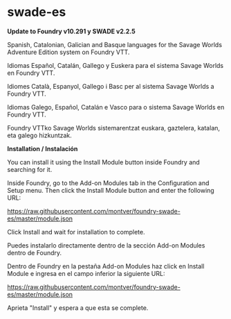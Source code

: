 # swade-es

**Update to Foundry v10.291 y SWADE v2.2.5**

Spanish, Catalonian, Galician and Basque languages for the Savage Worlds Adventure Edition system on Foundry VTT.

Idiomas Español, Catalán, Gallego y Euskera para el sistema Savage Worlds en Foundry VTT.

Idiomes Català, Espanyol, Gallego i Basc per al sistema Savage Worlds a Foundry VTT.

Idiomas Galego, Español, Catalán e Vasco para o sistema Savage Worlds en Foundry VTT.

Foundry VTTko Savage Worlds sistemarentzat euskara, gaztelera, katalan, eta galego hizkuntzak.

**Installation / Instalación**

You can install it using the Install Module button inside Foundry and searching for it.

Inside Foundry, go to the Add-on Modules tab in the Configuration and Setup menu. Then click the Install Module button and enter the following URL:

https://raw.githubusercontent.com/montver/foundry-swade-es/master/module.json

Click Install and wait for installation to complete.

Puedes instalarlo directamente dentro de la sección Add-on Modules dentro de Foundry.

 Dentro de Foundry en la pestaña Add-on Modules haz click en Install Module e ingresa en el campo inferior la siguiente URL:

https://raw.githubusercontent.com/montver/foundry-swade-es/master/module.json

Aprieta "Install" y espera a que esta se complete.
